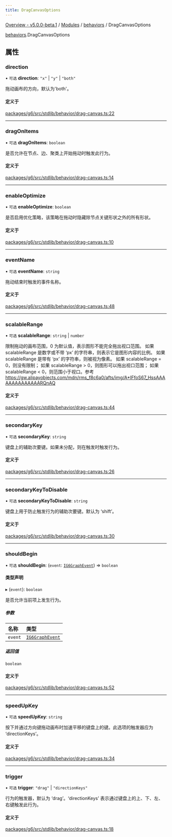 ```yaml
---
title: DragCanvasOptions
---
```


[Overview - v5.0.0-beta.1](../../README.en.md) / [Modules](../../modules.en.md) / [behaviors](../../modules/behaviors.en.md) / DragCanvasOptions

[behaviors](../../modules/behaviors.en.md).DragCanvasOptions

## 属性

### direction

• `可选` **direction**: ``"x"`` \| ``"y"`` \| ``"both"``

拖动画布的方向，默认为'both'。

#### 定义于

[packages/g6/src/stdlib/behavior/drag-canvas.ts:22](https://github.com/antvis/G6/blob/61e525e59b/packages/g6/src/stdlib/behavior/drag-canvas.ts#L22)

___

### dragOnItems

• `可选` **dragOnItems**: `boolean`

是否允许在节点、边、聚类上开始拖动时触发此行为。

#### 定义于

[packages/g6/src/stdlib/behavior/drag-canvas.ts:14](https://github.com/antvis/G6/blob/61e525e59b/packages/g6/src/stdlib/behavior/drag-canvas.ts#L14)

___

### enableOptimize

• `可选` **enableOptimize**: `boolean`

是否启用优化策略，该策略在拖动时隐藏除节点关键形状之外的所有形状。

#### 定义于

[packages/g6/src/stdlib/behavior/drag-canvas.ts:10](https://github.com/antvis/G6/blob/61e525e59b/packages/g6/src/stdlib/behavior/drag-canvas.ts#L10)

___

### eventName

• `可选` **eventName**: `string`

拖动结束时触发的事件名称。

#### 定义于

[packages/g6/src/stdlib/behavior/drag-canvas.ts:48](https://github.com/antvis/G6/blob/61e525e59b/packages/g6/src/stdlib/behavior/drag-canvas.ts#L48)

___

### scalableRange

• `可选` **scalableRange**: `string` \| `number`

限制拖动的画布范围，0 为默认值，表示图形不能完全拖出视口范围。 如果 scalableRange 是数字或不带 ‘px’ 的字符串，则表示它是图形内容的比例。 如果 scalableRange 是带有 ‘px’ 的字符串，则被视为像素。 如果 scalableRange = 0，则没有限制； 如果 scalableRange > 0，则图形可以拖出视口范围； 如果 scalableRange < 0，则范围小于视口。参考 https://gw.alipayobjects.com/mdn/rms_f8c6a0/afts/img/A*IFfoS67_HssAAAAAAAAAAAAAARQnAQ

#### 定义于

[packages/g6/src/stdlib/behavior/drag-canvas.ts:44](https://github.com/antvis/G6/blob/61e525e59b/packages/g6/src/stdlib/behavior/drag-canvas.ts#L44)

___

### secondaryKey

• `可选` **secondaryKey**: `string`

键盘上的辅助次要键。如果未分配，则在触发时触发行为。

#### 定义于

[packages/g6/src/stdlib/behavior/drag-canvas.ts:26](https://github.com/antvis/G6/blob/61e525e59b/packages/g6/src/stdlib/behavior/drag-canvas.ts#L26)

___

### secondaryKeyToDisable

• `可选` **secondaryKeyToDisable**: `string`

键盘上用于防止触发行为的辅助次要键。默认为 ‘shift’。

#### 定义于

[packages/g6/src/stdlib/behavior/drag-canvas.ts:30](https://github.com/antvis/G6/blob/61e525e59b/packages/g6/src/stdlib/behavior/drag-canvas.ts#L30)

___

### shouldBegin

• `可选` **shouldBegin**: (`event`: [`IG6GraphEvent`](IG6GraphEvent.en.md)) => `boolean`

#### 类型声明

▸ (`event`): `boolean`

是否允许当前项上发生行为。

##### 参数

| 名称 | 类型 |
| :------ | :------ |
| `event` | [`IG6GraphEvent`](IG6GraphEvent.en.md) |

##### 返回值

`boolean`

#### 定义于

[packages/g6/src/stdlib/behavior/drag-canvas.ts:52](https://github.com/antvis/G6/blob/61e525e59b/packages/g6/src/stdlib/behavior/drag-canvas.ts#L52)

___

### speedUpKey

• `可选` **speedUpKey**: `string`

按下并通过方向键拖动画布时加速平移的键盘上的键。此选项的触发器应为 ‘directionKeys’。

#### 定义于

[packages/g6/src/stdlib/behavior/drag-canvas.ts:34](https://github.com/antvis/G6/blob/61e525e59b/packages/g6/src/stdlib/behavior/drag-canvas.ts#L34)

___

### trigger

• `可选` **trigger**: ``"drag"`` \| ``"directionKeys"``

行为的触发器，默认为 ‘drag’。‘directionKeys’ 表示通过键盘上的上、下、左、右键触发此行为。

#### 定义于

[packages/g6/src/stdlib/behavior/drag-canvas.ts:18](https://github.com/antvis/G6/blob/61e525e59b/packages/g6/src/stdlib/behavior/drag-canvas.ts#L18)
